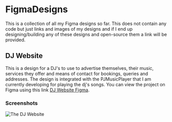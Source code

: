 # FigmaDesigns
This is a collection of all my Figma designs so far. This does not contain any code but just links and images of my designs and if I end up designing/building any of these designs and open-source them a link will be provided.

## DJ Website
This is a design for a DJ's to use to advertise themselves, their music, services they offer and means of contact for bookings, queries and addresses. The design is integrated with the PJMusicPlayer that I am currently developing for playing the dj's songs. You can view the project on Figma using this link [DJ Website Figma](https://www.figma.com/file/SjWKnnqZDUxLKPf3GnYFwv/DJ-Website?node-id=0%3A1).

### Screenshots

![The DJ Website](https://github.com/siyabongakonile/FigmaDesigns/blob/main/DJWebsite/Landing%20Page%20-%20idj.png)